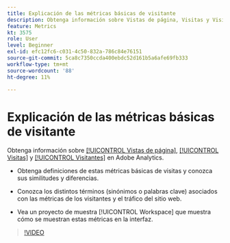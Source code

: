 ```yaml
---
title: Explicación de las métricas básicas de visitante
description: Obtenga información sobre Vistas de página, Visitas y Visitantes en Adobe Analytics. Obtenga insight en las métricas básicas de visitantes que le ayudarán a comprender el tráfico del sitio web.
feature: Metrics
kt: 3575
role: User
level: Beginner
exl-id: efc12fc6-c031-4c50-832a-786c84e76151
source-git-commit: 5ca8c7350ccda400ebdc52d161b5a6afe69fb333
workflow-type: tm+mt
source-wordcount: '88'
ht-degree: 11%

---
```


# Explicación de las métricas básicas de visitante

Obtenga información sobre [[!UICONTROL Vistas de página]](https://experienceleague.adobe.com/docs/analytics/components/metrics/page-views.html?lang=es), [[!UICONTROL Visitas]](https://experienceleague.adobe.com/docs/analytics/components/metrics/visits.html?lang=es) y [[!UICONTROL Visitantes]](https://experienceleague.adobe.com/docs/analytics/components/metrics/unique-visitors.html?lang=es) en Adobe Analytics.

* Obtenga definiciones de estas métricas básicas de visitas y conozca sus similitudes y diferencias.

* Conozca los distintos términos (sinónimos o palabras clave) asociados con las métricas de los visitantes y el tráfico del sitio web.

* Vea un proyecto de muestra [!UICONTROL Workspace] que muestra cómo se muestran estas métricas en la interfaz.

>[!VIDEO](https://video.tv.adobe.com/v/31360/?quality=12&learn=on&captions=spa)
